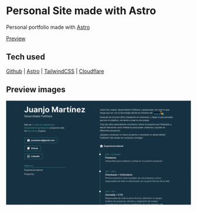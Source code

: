 # Personal Site made with Astro

Personal portfolio made with [Astro](https://astro.build)

[Preview](https://juanjodevs.com)

## Tech used

[Github](https://github.com)
|
[Astro](https://astro.build)
|
[TailwindCSS](https://tailwindcss.com/)
|
[Cloudflare](https://cloudflare.com/)

## Preview images

<img src="https://github.com/juanjodevs/portfolio/blob/main/public/juanjodevs.png?raw=true"/>
